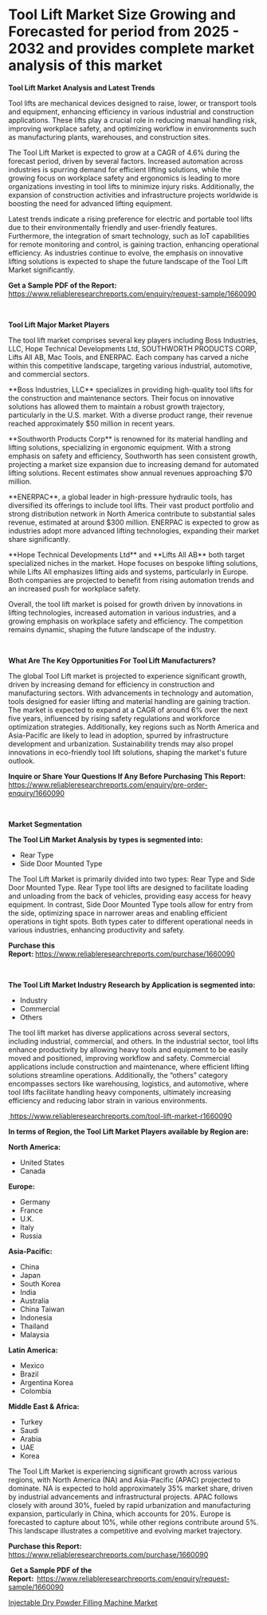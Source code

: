 <p><h1>Tool Lift Market Size Growing and Forecasted for period from 2025 - 2032 and provides complete market analysis of this market</h1></p><p><strong>Tool Lift Market Analysis and Latest Trends</strong></p>
<p><p>Tool lifts are mechanical devices designed to raise, lower, or transport tools and equipment, enhancing efficiency in various industrial and construction applications. These lifts play a crucial role in reducing manual handling risk, improving workplace safety, and optimizing workflow in environments such as manufacturing plants, warehouses, and construction sites.</p><p>The Tool Lift Market is expected to grow at a CAGR of 4.6% during the forecast period, driven by several factors. Increased automation across industries is spurring demand for efficient lifting solutions, while the growing focus on workplace safety and ergonomics is leading to more organizations investing in tool lifts to minimize injury risks. Additionally, the expansion of construction activities and infrastructure projects worldwide is boosting the need for advanced lifting equipment.</p><p>Latest trends indicate a rising preference for electric and portable tool lifts due to their environmentally friendly and user-friendly features. Furthermore, the integration of smart technology, such as IoT capabilities for remote monitoring and control, is gaining traction, enhancing operational efficiency. As industries continue to evolve, the emphasis on innovative lifting solutions is expected to shape the future landscape of the Tool Lift Market significantly.</p></p>
<p><strong>Get a Sample PDF of the Report:&nbsp;</strong> <a href="https://www.reliableresearchreports.com/enquiry/request-sample/1660090?utm_campaign=2480&utm_medium=2&utm_source=Github&utm_content=ia&utm_term=20022025&utm_id=tool-lift">https://www.reliableresearchreports.com/enquiry/request-sample/1660090</a></p>
<p>&nbsp;</p>
<p><strong>Tool Lift Major Market Players</strong></p>
<p><p>The tool lift market comprises several key players including Boss Industries, LLC, Hope Technical Developments Ltd, SOUTHWORTH PRODUCTS CORP, Lifts All AB, Mac Tools, and ENERPAC. Each company has carved a niche within this competitive landscape, targeting various industrial, automotive, and commercial sectors.</p><p>**Boss Industries, LLC** specializes in providing high-quality tool lifts for the construction and maintenance sectors. Their focus on innovative solutions has allowed them to maintain a robust growth trajectory, particularly in the U.S. market. With a diverse product range, their revenue reached approximately $50 million in recent years.</p><p>**Southworth Products Corp** is renowned for its material handling and lifting solutions, specializing in ergonomic equipment. With a strong emphasis on safety and efficiency, Southworth has seen consistent growth, projecting a market size expansion due to increasing demand for automated lifting solutions. Recent estimates show annual revenues approaching $70 million.</p><p>**ENERPAC**, a global leader in high-pressure hydraulic tools, has diversified its offerings to include tool lifts. Their vast product portfolio and strong distribution network in North America contribute to substantial sales revenue, estimated at around $300 million. ENERPAC is expected to grow as industries adopt more advanced lifting technologies, expanding their market share significantly.</p><p>**Hope Technical Developments Ltd** and **Lifts All AB** both target specialized niches in the market. Hope focuses on bespoke lifting solutions, while Lifts All emphasizes lifting aids and systems, particularly in Europe. Both companies are projected to benefit from rising automation trends and an increased push for workplace safety.</p><p>Overall, the tool lift market is poised for growth driven by innovations in lifting technologies, increased automation in various industries, and a growing emphasis on workplace safety and efficiency. The competition remains dynamic, shaping the future landscape of the industry.</p></p>
<p>&nbsp;</p>
<p><strong>What Are The Key Opportunities For Tool Lift Manufacturers?</strong></p>
<p><p>The global Tool Lift market is projected to experience significant growth, driven by increasing demand for efficiency in construction and manufacturing sectors. With advancements in technology and automation, tools designed for easier lifting and material handling are gaining traction. The market is expected to expand at a CAGR of around 6% over the next five years, influenced by rising safety regulations and workforce optimization strategies. Additionally, key regions such as North America and Asia-Pacific are likely to lead in adoption, spurred by infrastructure development and urbanization. Sustainability trends may also propel innovations in eco-friendly tool lift solutions, shaping the market's future outlook.</p></p>
<p><strong>Inquire or Share Your Questions If Any Before Purchasing This Report:</strong> <a href="https://www.reliableresearchreports.com/enquiry/pre-order-enquiry/1660090?utm_campaign=2480&utm_medium=2&utm_source=Github&utm_content=ia&utm_term=20022025&utm_id=tool-lift">https://www.reliableresearchreports.com/enquiry/pre-order-enquiry/1660090</a></p>
<p>&nbsp;</p>
<p><strong>Market Segmentation</strong></p>
<p><strong>The Tool Lift Market Analysis by types is segmented into:</strong></p>
<p><ul><li>Rear Type</li><li>Side Door Mounted Type</li></ul></p>
<p><p>The Tool Lift Market is primarily divided into two types: Rear Type and Side Door Mounted Type. Rear Type tool lifts are designed to facilitate loading and unloading from the back of vehicles, providing easy access for heavy equipment. In contrast, Side Door Mounted Type tools allow for entry from the side, optimizing space in narrower areas and enabling efficient operations in tight spots. Both types cater to different operational needs in various industries, enhancing productivity and safety.</p></p>
<p><strong>Purchase this Report:&nbsp;</strong><a href="https://www.reliableresearchreports.com/purchase/1660090?utm_campaign=2480&utm_medium=2&utm_source=Github&utm_content=ia&utm_term=20022025&utm_id=tool-lift">https://www.reliableresearchreports.com/purchase/1660090</a></p>
<p>&nbsp;</p>
<p><strong>The Tool Lift Market Industry Research by Application is segmented into:</strong></p>
<p><ul><li>Industry</li><li>Commercial</li><li>Others</li></ul></p>
<p><p>The tool lift market has diverse applications across several sectors, including industrial, commercial, and others. In the industrial sector, tool lifts enhance productivity by allowing heavy tools and equipment to be easily moved and positioned, improving workflow and safety. Commercial applications include construction and maintenance, where efficient lifting solutions streamline operations. Additionally, the “others” category encompasses sectors like warehousing, logistics, and automotive, where tool lifts facilitate handling heavy components, ultimately increasing efficiency and reducing labor strain in various environments.</p></p>
<p><a href="https://www.reliableresearchreports.com/tool-lift-market-r1660090?utm_campaign=2480&utm_medium=2&utm_source=Github&utm_content=ia&utm_term=20022025&utm_id=tool-lift">&nbsp;https://www.reliableresearchreports.com/tool-lift-market-r1660090</a></p>
<p><strong>In terms of Region, the Tool Lift Market Players available by Region are:</strong></p>
<p>
    <p> <strong> North America: </strong>
        <ul>
            <li>United States</li>
            <li>Canada</li>
        </ul>
        </p> 
    <p> <strong> Europe: </strong>
        <ul>
            <li>Germany</li>
            <li>France</li>
            <li>U.K.</li>
            <li>Italy</li>
            <li>Russia</li>
        </ul>
        </p> 
    <p> <strong> Asia-Pacific: </strong>
        <ul>
            <li>China</li>
            <li>Japan</li>
            <li>South Korea</li>
            <li>India</li>
            <li>Australia</li>
            <li>China Taiwan</li>
            <li>Indonesia</li>
            <li>Thailand</li>
            <li>Malaysia</li>
        </ul>
        </p> 
    <p> <strong> Latin America: </strong>
        <ul>
            <li>Mexico</li>
            <li>Brazil</li>
            <li>Argentina Korea</li>
            <li>Colombia</li>
        </ul>
        </p> 
    <p> <strong> Middle East & Africa: </strong>
        <ul>
            <li>Turkey</li>
            <li>Saudi</li>
            <li>Arabia</li>
            <li>UAE</li>
            <li>Korea</li>
        </ul>
    </p>
    </p>
<p><p>The Tool Lift Market is experiencing significant growth across various regions, with North America (NA) and Asia-Pacific (APAC) projected to dominate. NA is expected to hold approximately 35% market share, driven by industrial advancements and infrastructural projects. APAC follows closely with around 30%, fueled by rapid urbanization and manufacturing expansion, particularly in China, which accounts for 20%. Europe is forecasted to capture about 10%, while other regions contribute around 5%. This landscape illustrates a competitive and evolving market trajectory.</p></p>
<p><strong>Purchase this Report: </strong><a href="https://www.reliableresearchreports.com/purchase/1660090?utm_campaign=2480&utm_medium=2&utm_source=Github&utm_content=ia&utm_term=20022025&utm_id=tool-lift">https://www.reliableresearchreports.com/purchase/1660090</a></p>
<p>&nbsp;<strong>Get a Sample PDF of the Report:&nbsp;&nbsp;</strong><a href="https://www.reliableresearchreports.com/enquiry/request-sample/1660090?utm_campaign=2480&utm_medium=2&utm_source=Github&utm_content=ia&utm_term=20022025&utm_id=tool-lift">https://www.reliableresearchreports.com/enquiry/request-sample/1660090</a></p>
<p><strong></strong></p>
<p><p><a href="https://github.com/pelahotayabe/Market-Research-Report-List-1/blob/main/injectable-dry-powder-filling-machine-market.md?utm_campaign=2480&utm_medium=2&utm_source=Github&utm_content=ia&utm_term=20022025&utm_id=tool-lift">Injectable Dry Powder Filling Machine Market</a></p></p>
